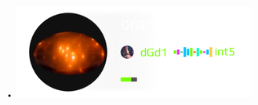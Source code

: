 - ![](https://raw.githubusercontent.com/cybercongress/prism/img-upload/components/1-molecules/aip/3-lines.png)